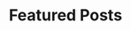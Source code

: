---
active: false

widget: featured
headless: true  # This file represents a page section.

# This file represents a page section.
headless: true

# Order that this section appears on the page.
weight: 25

# ... Put Your Section Options Here (title etc.) ...
title: Featured Posts
subtitle: ''

content:
  # Page type to display. E.g. post, event, or publication.
  page_type: post
  # Choose how much pages you would like to display (0 = all pages)
  count: 0
  # Page order. Descending (desc) or ascending (asc) date.
  order: desc
  # Optionally filter posts by a taxonomy term.
  filters:
    tag: ''
    category: ''
    publication_type: ''

design:
  # Toggle between the various page layout types.
  #   1 = List
  #   2 = Compact
  #   3 = Card
  #   4 = Citation (publication only)
  view: 2
---